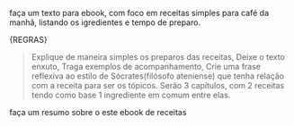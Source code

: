 faça um texto para ebook, com foco em receitas simples para café da manhã, listando os igredientes e tempo de preparo.

 {REGRAS}

>Explique de maneira simples os preparos das receitas,
>Deixe o texto enxuto,
>Traga exemplos de acompanhamento,
>Crie uma frase reflexiva ao estilo de Sócrates(filósofo ateniense) que tenha relação com a receita para ser os tópicos.
>Serão 3 capítulos, com 2 receitas tendo como base 1 ingrediente em comum entre elas.

faça um resumo sobre o este ebook de receitas
